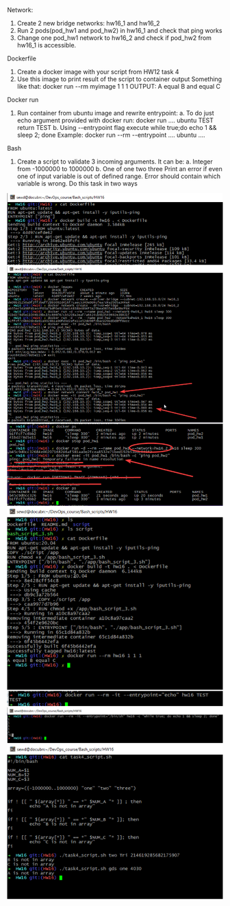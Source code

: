   
  Network:
1.	Create 2 new bridge networks: hw16_1 and hw16_2
2.	Run 2 pods(pod_hw1 and pod_hw2) in hw16_1  and check that ping works
3.	Change one pod_hw1 network to hw16_2 and check if pod_hw2 from hw16_1 is accessible.
  
  Dockerfile
1.	Create a docker image with your script from HW12 task 4
2.	Use this image to print result of the script to container output
Something like that: docker run --rm myimage 1 1 1 OUTPUT: A equal B and equal C

  Docker run
1.	Run container from ubuntu image and rewrite entrypoint:
  a.	To do just echo argument provided with docker run: docker run  …. ubuntu TEST return TEST
  b.	Using --entrypoint flag execute while true;do echo 1 && sleep 2; done
      Example: docker run --rm --entrypoint …. ubuntu ….

  Bash
1.	Create a script to validate 3 incoming arguments. It can be:
    a.	Integer from -1000000 to 1000000
    b.	One of one two three
  Print an error if even one of input variable is out of defined range. Error should contain which variable is wrong.
  Do this task in two ways

![hw16p1_1](https://github.com/Engelko/DevOps_course/blob/HW16/Bash_scripts/HW16/hw16p1_1.png)
![hw16p1_2](https://github.com/Engelko/DevOps_course/blob/HW16/Bash_scripts/HW16/hw16p1_2.png)
![hw16p1_3](https://github.com/Engelko/DevOps_course/blob/HW16/Bash_scripts/HW16/hw16p1_3.png)
![hw16p2](https://github.com/Engelko/DevOps_course/blob/HW16/Bash_scripts/HW16/hw16p2.png)
![hw16p3_1](https://github.com/Engelko/DevOps_course/blob/HW16/Bash_scripts/HW16/hw16p3_1.png)
![hw16p3_1](https://github.com/Engelko/DevOps_course/blob/HW16/Bash_scripts/HW16/hw16p3_2.png)
![hw16p4_1](https://github.com/Engelko/DevOps_course/blob/HW16/Bash_scripts/HW16/hw16p4_1.png)
